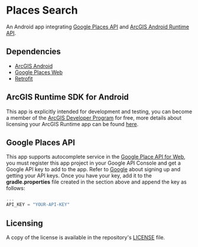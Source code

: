 # Places Search
An Android app integrating [Google Places API](https://developers.google.com/places/web-service/intro) and [ArcGIS Android Runtime API](https://developers.arcgis.com/android/). 

## Dependencies
- [ArcGIS Android](https://developers.arcgis.com/android/)
- [Google Places Web](https://developers.google.com/places/web-service/intro)
- [Retrofit](http://square.github.io/retrofit/)

## ArcGIS Runtime SDK for Android
This app is explicitly intended for development and testing, you can become a member of the [ArcGIS Developer Program](https://developers.arcgis.com/pricing/) for free, more details about licensing your ArcGIS Runtime app can be found [here](https://developers.arcgis.com/arcgis-runtime/licensing/).

## Google Places API
This app supports autocomplete service in the [Google Place API for Web](https://developers.google.com/places/web-service/autocomplete), you must register this app project in your Google API Console and get a Google API key to add to the app. Refer to [Google](https://developers.google.com/places/android-api/signup) about signing up and getting your API keys.  Once you have your key, add it to the **gradle.properties** file created in the section above and append the key as follows:

```groovy
...
API_KEY = "YOUR-API-KEY"
```

## Licensing
A copy of the license is available in the repository's [LICENSE](LICENSE) file.
